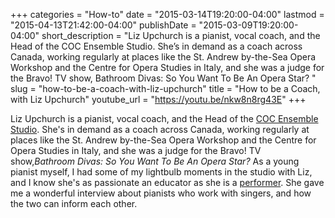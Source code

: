 +++
categories = "How-to"
date = "2015-03-14T19:20:00-04:00"
lastmod = "2015-04-13T21:42:00-04:00"
publishDate = "2015-03-09T19:20:00-04:00"
short_description = "Liz Upchurch is a pianist, vocal coach, and the Head of the COC Ensemble Studio. She’s in demand as a coach across Canada, working regularly at places like the St. Andrew by-the-Sea Opera Workshop and the Centre for Opera Studies in Italy, and she was a judge for the Bravo! TV show, Bathroom Divas: So You Want To Be An Opera Star? "
slug = "how-to-be-a-coach-with-liz-upchurch"
title = "How to be a Coach, with Liz Upchurch"
youtube_url = "https://youtu.be/nkw8n8rg43E"
+++

Liz Upchurch is a pianist, vocal coach, and the Head of the [COC Ensemble Studio](http://www.coc.ca/AboutTheCOC/CompanyMembers/EnsembleStudio.aspx). She's in demand as a coach across Canada, working regularly at places like the St. Andrew by-the-Sea Opera Workshop and the Centre for Opera Studies in Italy, and she was a judge for the Bravo! TV show,*Bathroom Divas: So You Want To Be An Opera Star?* As a young pianist myself, I had some of my lightbulb moments in the studio with Liz, and I know she's as passionate an educator as she is a [performer](http://schmopera.com/in-review-jane-archibald-and-liz-upchurch/). She gave me a wonderful interview about pianists who work with singers, and how the two can inform each other.
